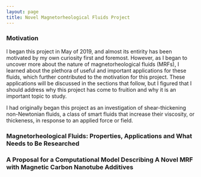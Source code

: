 ```yaml
---
layout: page
title: Novel Magnetorheological Fluids Project
--- 
```


### Motivation 

I began this project in May of 2019, and almost its entirity has been motivated by my own curiosity first and foremost. However, as I began to uncover more about the nature of magnetorheological fluids (MRFs), I learned about the plethora of useful and important applications for these fluids, which further contributed to the motivation for this project. These applications will be discussed in the sections that follow, but I figured that I should address why this project has come to fruition and why it is an important topic to study.

I had originally began this project as an investigation of shear-thickening non-Newtonian fluids, a class of smart fluids that increase their viscosity, or thickeness, in response to an applied force or field. 

### Magnetorheological Fluids: Properties, Applications and What Needs to Be Researched


### A Proposal for a Computational Model Describing A Novel MRF with Magnetic Carbon Nanotube Additives
